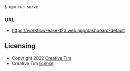 
### 
```bash
$ npm run serve
```

### URL
- https://workflow-ease-123.web.app/dashboard-default

## Licensing

- Copyright 2022 [Creative Tim](https://www.creative-tim.com?ref=readme-vad)
- Creative Tim [license](https://www.creative-tim.com/license?ref=readme-vad)
